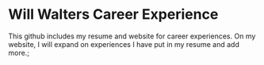 # Will Walters Career Experience
 
This github includes my resume and website for career experiences. On my website, I will expand on experiences I have put in my resume and add more.;
